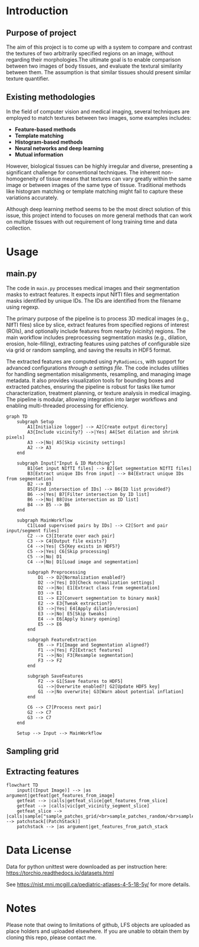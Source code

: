 # Introduction

## Purpose of project

The aim of this project is to come up with a system to compare and contrast the textures of two arbitrarily specified regions on an image, without regarding their morphologies.The ultimate goal is to enable comparison between two images of body tissues, and evaluate the textural similarity between them. The assumption is that similar tissues should present similar texture quantifier.

## Existing methodologies

In the field of computer vision and medical imaging, several techniques are employed to match textures between two images, some examples includes:

* **Feature-based methods**
* **Template matching**
* **Histogram-based methods**
* **Neural networks and deep learning**
* **Mutual information**

However, biological tissues can be highly irregular and diverse, presenting a significant challenge for conventional techniques. The inherent non-homogeneity of tissue means that textures can vary greatly within the same image or between images of the same type of tissue. Traditional methods like histogram matching or template matching might fail to capture these variations accurately.

Although deep learning method seems to be the most direct solution of this issue, this project intend to focuses on more general methods that can work on multiple tissues with out requirement of long training time and data collection.

# Usage

## main.py

The code in `main.py` processes medical images and their segmentation masks to extract features. It expects input NIfTI files and segmentation masks identified by 
unique IDs. The IDs are identified from the filename using regexp. 

The primary purpose of the pipeline is to process 3D medical images (e.g., NIfTI files) slice by slice, extract features from specified regions of interest (ROIs), and optionally include features from nearby (vicinity) regions. The main workflow includes preprocessing segmentation masks (e.g., dilation, erosion, hole-filling), extracting features using patches of configurable size via grid or random sampling, and saving the results in HDF5 format. 

The extracted features are computed using `PyRadiomics`, with support for advanced configurations *through a settings file*. The code includes utilities for handling segmentation misalignments, resampling, and managing image metadata. It also provides visualization tools for bounding boxes and extracted patches, ensuring the pipeline is robust for tasks like tumor characterization, treatment planning, or texture analysis in medical imaging. The pipeline is modular, allowing integration into larger workflows and enabling multi-threaded processing for efficiency.

```mermaid
graph TD
    subgraph Setup
        A1[Initialize logger] --> A2[Create output directory]
        A3{Include vicinity?} -->|Yes| A4[Set dilation and shrink pixels]
        A3 -->|No| A5[Skip vicinity settings]
        A2 --> A3
    end

    subgraph Input["Input & ID Matching"]
        B1[Get input NIfTI files] --> B2[Get segmentation NIfTI files]
        B3[Extract unique IDs from input] --> B4[Extract unique IDs from segmentation]
        B2 --> B3
        B5[Find intersection of IDs] --> B6{ID list provided?}
        B6 -->|Yes| B7[Filter intersection by ID list]
        B6 -->|No| B8[Use intersection as ID list]
        B4 --> B5 --> B6
    end

    subgraph MainWorkflow
        C1[Load supervised pairs by IDs] --> C2[Sort and pair input/segment files]
        C2 --> C3[Iterate over each pair]
        C3 --> C4{Output file exists?}
        C4 -->|Yes| C5{Key exists in HDF5?}
        C5 -->|Yes| C6[Skip processing]
        C5 -->|No| D1
        C4 -->|No| D1[Load image and segmentation]

        subgraph Preprocessing
            D1 --> D2{Normalization enabled?}
            D2 -->|Yes| D3[Check normalization settings]
            D2 -->|No| E1[Extract class from segmentation]
            D3 --> E1
            E1 --> E2[Convert segmentation to binary mask]
            E2 --> E3{Tweak extraction?}
            E3 -->|Yes| E4[Apply dilation/erosion]
            E3 -->|No| E5[Skip tweaks]
            E4 --> E6[Apply binary opening]
            E5 --> E6
        end

        subgraph FeatureExtraction
            E6 --> F1{Image and Segmentation aligned?}
            F1 -->|Yes| F2[Extract features]
            F1 -->|No| F3[Resample segmentation]
            F3 --> F2
        end

        subgraph SaveFeatures
            F2 --> G1[Save features to HDF5]
            G1 -->|Overwrite enabled?| G2[Update HDF5 key]
            G1 -->|No overwrite| G3[Warn about potential inflation]
        end

        C6 --> C7[Process next pair]
        G2 --> C7
        G3 --> C7
    end

    Setup --> Input --> MainWorkflow
```

## Sampling grid



## Extracting features

```mermaid
flowchart TD
	input[(Input Image)] --> |as argument|getfeat[get_features_from_image] 
	getfeat --> |calls|getfeat_slice[get_features_from_slice]
	getfeat --> |calls|vic[get_vicinity_segment_slice]
	getfeat_slice --> |calls|sample["sample_patches_grid/<br>sample_patches_random/<br>sample_patches"] --> patchstack[(PatchStack)]
	patchstack --> |as argument|get_features_from_patch_stack

```

# Data License

Data for python unittest were downloaded as per instruction here: https://torchio.readthedocs.io/datasets.html

See https://nist.mni.mcgill.ca/pediatric-atlases-4-5-18-5y/ for more details.

# Notes

Please note that owing to limitations of github, LFS objects are uploaded as place holders and uploaded elsewhere. If you are unable to obtain them by cloning this repo, please contact me.
